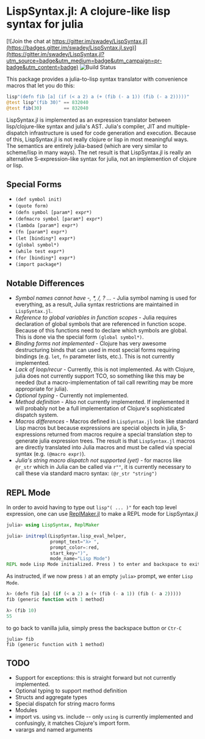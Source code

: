 LispSyntax.jl: A clojure-like lisp syntax for julia
===================================================

[![Join the chat at https://gitter.im/swadey/LispSyntax.jl](https://badges.gitter.im/swadey/LispSyntax.jl.svg)](https://gitter.im/swadey/LispSyntax.jl?utm_source=badge&utm_medium=badge&utm_campaign=pr-badge&utm_content=badge)
![Build Status](https://travis-ci.org/swadey/LispSyntax.jl.svg?branch=master)

This package provides a julia-to-lisp syntax translator with
convenience macros that let you do this: 

```julia 
lisp"(defn fib [a] (if (< a 2) a (+ (fib (- a 1)) (fib (- a 2)))))" 
@test lisp"(fib 30)" == 832040 
@test fib(30)        == 832040 
```

LispSyntax.jl is implemented as an expression translator between
lisp/clojure-like syntax and julia's AST.  Julia's compiler, JIT and
multiple-dispatch infrastructure is used for code generation and
execution. Because of this, LispSyntax.jl is not really clojure or lisp in
most meaningful ways.  The semantics are entirely julia-based (which
are very similar to scheme/lisp in many ways).  The net result is that
LispSyntax.jl is really an alternative S-expression-like syntax for julia,
not an implemention of clojure or lisp.

Special Forms
-------------

- `(def symbol init)`
- `(quote form)`
- `(defn symbol [param*] expr*)`
- `(defmacro symbol [param*] expr*)`
- `(lambda [param*] expr*)`
- `(fn [param*] expr*)`
- `(let [binding*] expr*)`
- `(global symbol*)`
- `(while test expr*)`
- `(for [binding*] expr*)`
- `(import package*)`


Notable Differences
-------------------

- *Symbol names cannot have -, \*, /, ? ...* - Julia symbol naming is used for
   everything, as a result, Julia syntax restrictions are maintained
   in `LispSyntax.jl`.
- *Reference to global variables in function scopes* - Julia requires
   declaration of global symbols that are referenced in function
   scope.  Because of this functions need to declare which symbols are
   global.  This is done via the special form `(global symbol*)`.
- *Binding forms not implemented* - Clojure has very awesome
   destructuring binds that can used in most special forms requiring
   bindings (e.g. `let`, `fn` parameter lists, etc.).  This is not
   currently implemented.
- *Lack of loop/recur* - Currently, this is not implemented.  As with
   Clojure, julia does not currently support TCO, so something like
   this may be needed (but a macro-implementation of tail call rewriting may be
   more appropriate for julia).
- *Optional typing* - Currently not implemented.
- *Method definition* - Also not currently implemented.  If
   implemented it will probably not be a full implementation of
   Clojure's sophisticated dispatch system.
- *Macros differences* - Macros defined in `LispSyntax.jl` look like
   standard Lisp macros but because expressions are special objects in
   julia, S-expressions returned from macros require a special
   translation step to generate julia expression trees.  The result is
   that `LispSyntax.jl` macros are directly translated into Julia macros and
   must be called via special syntax (e.g. `(@macro expr)`).
- *Julia's string macro dispatch not supported (yet)* - for macros
   like `@r_str` which in Julia can be called via `r""`, it is
   currently necessary to call these via standard macro syntax:
   `(@r_str "string")`
   
REPL Mode
---------
In order to avoid having to type out `lisp"( ... )"` for each top level expression,
one can use [ReplMaker.jl](https://github.com/MasonProtter/ReplMaker.jl) to make a 
REPL mode for LispSyntax.jl
```julia
julia> using LispSyntax, ReplMaker

julia> initrepl(LispSyntax.lisp_eval_helper, 
                prompt_text="λ> ", 
                prompt_color=:red, 
                start_key=")", 
                mode_name="Lisp Mode")
REPL mode Lisp Mode initialized. Press ) to enter and backspace to exit.
```
As instructed, if we now press `)` at an empty `julia>` prompt, we enter `Lisp Mode`. 
```julia
λ> (defn fib [a] (if (< a 2) a (+ (fib (- a 1)) (fib (- a 2)))))
fib (generic function with 1 method)

λ> (fib 10)
55
```
to go back to vanilla julia, simply press the backspace button or `Ctr-C`
```
julia> fib
fib (generic function with 1 method)

```

TODO
----

- Support for exceptions: this is straight forward but not currently implemented.
- Optional typing to support method definition
- Structs and aggregate types
- Special dispatch for string macro forms
- Modules
- import vs. using vs. include -- only `using` is currently
  implemented and confusingly, it matches Clojure's import form.
- varargs and named arguments
